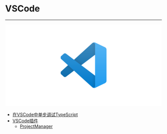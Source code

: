 # VSCode

---

[![VSCode](./images/title.png)](https://code.visualstudio.com/)

- [在VSCode中单步调试TypeScript](/repository/Tools/VSCode/docs/在VSCode中单步调试TypeScript.md#在vscode中单步调试typescript)
- [VSCode插件](/repository/Tools/VSCode/docs/Plugins/README.md#vscode-插件)
  - [ProjectManager](/repository/Tools/VSCode/docs/Plugins/ProjectManager.md#projectmanager)